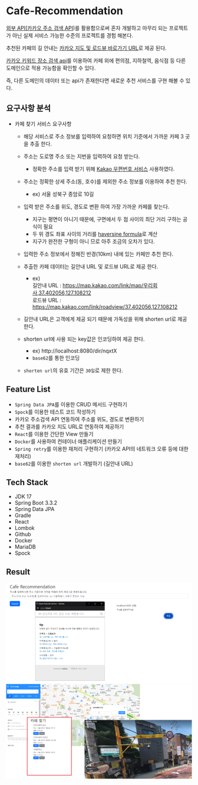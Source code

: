 # Cafe-Recommendation

[외부 API(카카오 주소 검색 API](https://developers.kakao.com/docs/latest/ko/local/dev-guide))를 
활용함으로써 혼자 개발하고 마무리 되는 프로젝트가 아닌 실제 서비스 가능한 수준의 프로젝트를 경험 해본다.

추천된 카페의 길 안내는 [카카오 지도 및 로드뷰 바로가기 URL](https://apis.map.kakao.com/web/guide/#routeurl)로
제공 된다.

[카카오 키워드 장소 검색 api](https://developers.kakao.com/docs/latest/ko/local/dev-guide#search-by-category)를
이용하여 카페 외에 편의점, 지하철역, 음식점 등 다른 도메인으로 적용 가능함을 확인할 수 있다.

즉, 다른 도메인의 데이터 또는 api가 존재한다면 새로운 추천 서비스를 구현 해볼 수 있다.

## 요구사항 분석

- 카페 찾기 서비스 요구사항
    - 해당 서비스로 주소 정보를 입력하여 요청하면 위치 기준에서 가까운 카페 3 곳을 추출 한다.
    - 주소는 도로명 주소 또는 지번을 입력하여 요청 받는다.
        - 정확한 주소를 입력 받기 위해 [Kakao 우편번호 서비스](https://postcode.map.daum.net/guide) 사용하였다.
    - 주소는 정확한 상세 주소(동, 호수)를 제외한 주소 정보를 이용하여 추천 한다.
        - ex) 서울 성북구 종암로 10길
    - 입력 받은 주소를 위도, 경도로 변환 하여 가장 가까운 카페를 찾는다.
        - 지구는 평면이 아니기 때문에, 구면에서 두 점 사이의 최단 거리 구하는 공식이 필요
        - 두 위 경도 좌표 사이의 거리를 [haversine formula](https://en.wikipedia.org/wiki/Haversine_formula)로 계산
        - 지구가 완전한 구형이 아니 므로 아주 조금의 오차가 있다.
    - 입력한 주소 정보에서 정해진 반경(10km) 내에 있는 카페만 추천 한다.
    - 추출한 카페 데이터는 길안내 URL 및 로드뷰 URL로 제공 한다.
        - ex)    
          길안내 URL : https://map.kakao.com/link/map/우리회사,37.402056,127.108212    
          로드뷰 URL : https://map.kakao.com/link/roadview/37.402056,127.108212

    - 길안내 URL은 고객에게 제공 되기 때문에 가독성을 위해 shorten url로 제공 한다.
    - shorten url에 사용 되는 key값은 인코딩하여 제공 한다.
        - ex) http://localhost:8080/dir/nqxtX
        - `base62`를 통한 인코딩
    - `shorten url`의 유효 기간은 `30일`로 제한 한다.

## Feature List

- `Spring Data JPA`를 이용한 CRUD 메서드 구현하기
- `Spock`를 이용한 테스트 코드 작성하기
- 카카오 주소검색 API 연동하여 주소를 위도, 경도로 변환하기
- 추천 결과를 카카오 지도 URL로 연동하여 제공하기
- `React`를 이용한 간단한 View 만들기
- `Docker`를 사용하여 컨테이너 애플리케이션 만들기
- `Spring retry`를 이용한 재처리 구현하기 (카카오 API의 네트워크 오류 등에 대한 재처리)
- `base62`를 이용한 `shorten url` 개발하기 (길안내 URL)

## Tech Stack
- JDK 17
- Spring Boot 3.3.2
- Spring Data JPA
- Gradle
- React
- Lombok
- Github
- Docker
- MariaDB
- Spock

## Result
![Main-Cafe-Recommendation.png](Main-Cafe-Recommendation.png)
![Result-Cafe-Recommendation.png](Result-Cafe-Recommendation.png)
